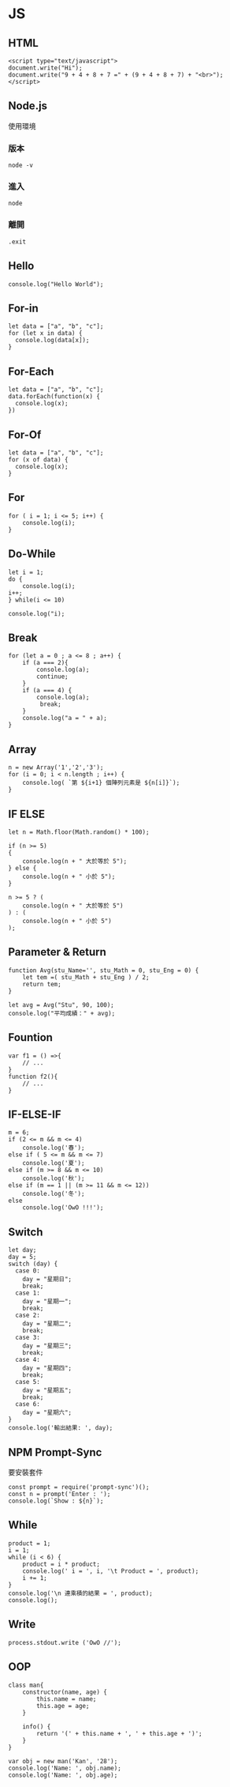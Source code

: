 
# JS

## HTML

```
<script type="text/javascript">
document.write("Hi");
document.write("9 + 4 + 8 + 7 =" + (9 + 4 + 8 + 7) + "<br>");
</script>
```

## Node.js

使用環境

### 版本

```
node -v
```

### 進入

```
node
```

### 離開

```
.exit
```

## Hello

```
console.log("Hello World");
```

## For-in

```
let data = ["a", "b", "c"];   
for (let x in data) {
  console.log(data[x]);
}
```

## For-Each

```
let data = ["a", "b", "c"]; 
data.forEach(function(x) {
  console.log(x);
})
```


## For-Of

```
let data = ["a", "b", "c"];  
for (x of data) {
  console.log(x);
}
```


## For

```
for ( i = 1; i <= 5; i++) {
    console.log(i);
}
```


## Do-While

```
let i = 1;
do {
    console.log(i);
i++;
} while(i <= 10)

console.log("i);
```


## Break

```
for (let a = 0 ; a <= 8 ; a++) {
    if (a === 2){
		console.log(a);
		continue;
	}
    if (a === 4) {
		console.log(a);
         break;
	}
    console.log("a = " + a);
}

```


## Array

```
n = new Array('1','2','3');
for (i = 0; i < n.length ; i++) {
	console.log( `第 ${i+1} 個陣列元素是 ${n[i]}`);
}
```

## IF ELSE

```
let n = Math.floor(Math.random() * 100);

if (n >= 5)
{	
    console.log(n + " 大於等於 5");
} else {
    console.log(n + " 小於 5");
}

n >= 5 ? (
    console.log(n + " 大於等於 5")
) : (
    console.log(n + " 小於 5")
);
```
## Parameter &  Return

```
function Avg(stu_Name='', stu_Math = 0, stu_Eng = 0) {  
	let tem =( stu_Math + stu_Eng ) / 2;
	return tem;
}

let avg = Avg("Stu", 90, 100);
console.log("平均成績：" + avg);
```

## Fountion

```
var f1 = () =>{
	// ...
}
function f2(){
	// ...
}
```

## IF-ELSE-IF

```
m = 6;  
if (2 <= m && m <= 4)
    console.log('春');    
else if ( 5 <= m && m <= 7)
    console.log('夏');
else if (m >= 8 && m <= 10)
    console.log('秋');
else if (m == 1 || (m >= 11 && m <= 12))
    console.log('冬');
else
    console.log('OwO !!!');
```

## Switch

```
let day;
day = 5;
switch (day) {
  case 0:
    day = "星期日";
    break;
  case 1:
    day = "星期一";
    break;
  case 2:
    day = "星期二";
    break;
  case 3:
    day = "星期三";
    break;
  case 4:
    day = "星期四";
    break;
  case 5:
    day = "星期五";
    break;
  case 6:
    day = "星期六";
}
console.log('輸出結果: ', day);
```

## NPM Prompt-Sync

要安裝套件

```
const prompt = require('prompt-sync')();
const n = prompt('Enter : ');
console.log(`Show : ${n}`);
```


## While

```
product = 1;
i = 1;
while (i < 6) {
    product = i * product;
    console.log(' i = ', i, '\t Product = ', product);
    i += 1;
}
console.log('\n 連乘積的結果 = ', product);
console.log();
```


## Write

```
process.stdout.write ('OwO //');
```


## OOP

```
class man{
    constructor(name, age) {
        this.name = name;
        this.age = age;
    }

	info() {
        return '(' + this.name + ', ' + this.age + ')';
    }
}

var obj = new man('Kan', '28');
console.log('Name: ', obj.name);
console.log('Name: ', obj.age);
```
